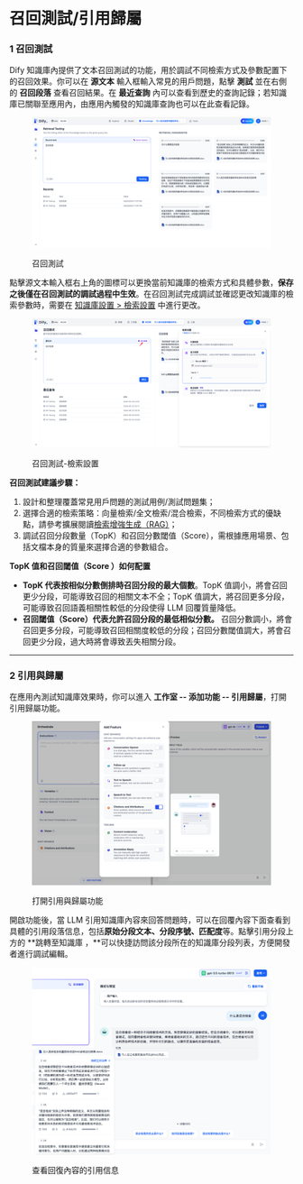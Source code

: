 # 召回測試/引用歸屬

### 1 召回測試

Dify 知識庫內提供了文本召回測試的功能，用於調試不同檢索方式及參數配置下的召回效果。你可以在 **源文本** 輸入框輸入常見的用戶問題，點擊 **測試** 並在右側的 **召回段落** 查看召回結果。在 **最近查詢** 內可以查看到歷史的查詢記錄；若知識庫已關聯至應用內，由應用內觸發的知識庫查詢也可以在此查看記錄。

<figure><img src="../../.gitbook/assets/image (86).png" alt=""><figcaption><p>召回測試</p></figcaption></figure>

點擊源文本輸入框右上角的圖標可以更換當前知識庫的檢索方式和具體參數，**保存之後僅在召回測試的調試過程中生效**。在召回測試完成調試並確認更改知識庫的檢索參數時，需要在 [知識庫設置 > 檢索設置](create-knowledge-and-upload-documents/#id-6-jian-suo-she-zhi) 中進行更改。

<figure><img src="../../.gitbook/assets/image (87).png" alt=""><figcaption><p>召回測試-檢索設置</p></figcaption></figure>

**召回測試建議步驟：**

1. 設計和整理覆蓋常見用戶問題的測試用例/測試問題集；
2. 選擇合適的檢索策略：向量檢索/全文檢索/混合檢索，不同檢索方式的優缺點，請參考擴展閱讀[檢索增強生成（RAG）](../../learn-more/extended-reading/retrieval-augment/)；
3. 調試召回分段數量（TopK）和召回分數閾值（Score），需根據應用場景、包括文檔本身的質量來選擇合適的參數組合。

**TopK 值和召回閾值（Score ）如何配置**

* **TopK 代表按相似分數倒排時召回分段的最大個數**。TopK 值調小，將會召回更少分段，可能導致召回的相關文本不全；TopK 值調大，將召回更多分段，可能導致召回語義相關性較低的分段使得 LLM 回覆質量降低。
* **召回閾值（Score）代表允許召回分段的最低相似分數。** 召回分數調小，將會召回更多分段，可能導致召回相關度較低的分段；召回分數閾值調大，將會召回更少分段，過大時將會導致丟失相關分段。

***

### 2 引用與歸屬

在應用內測試知識庫效果時，你可以進入 **工作室 -- 添加功能 -- 引用歸屬**，打開引用歸屬功能。

<figure><img src="../../.gitbook/assets/citation-and-attribution.png" alt=""><figcaption><p>打開引用與歸屬功能</p></figcaption></figure>

開啟功能後，當 LLM 引用知識庫內容來回答問題時，可以在回覆內容下面查看到具體的引用段落信息，包括**原始分段文本、分段序號、匹配度**等。點擊引用分段上方的 \*\*跳轉至知識庫 ，\*\*可以快捷訪問該分段所在的知識庫分段列表，方便開發者進行調試編輯。

<figure><img src="../../.gitbook/assets/image (84).png" alt=""><figcaption><p>查看回復內容的引用信息</p></figcaption></figure>
